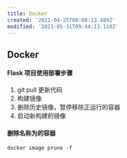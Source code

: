 ```yaml
---
title: Docker
created: '2021-04-25T08:08:13.489Z'
modified: '2021-05-31T09:44:13.110Z'
---
```


## Docker

#### Flask 项目使用部署步骤
1. git pull 更新代码
2. 构建镜像
3. 删除历史镜像，暂停移除正运行的容器
4. 启动新构建的镜像


#### 删除名称为<none>的容器
```
docker image prune -f
```
